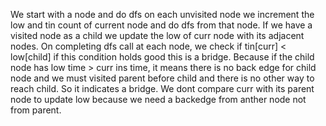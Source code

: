 We start with a node and do dfs on each unvisited node we increment the low and tin count of current node and do dfs from that node. If we have a visited node as a child we update the low of curr node with its adjacent nodes. On completing dfs call at each node, we check if tin[curr] < low[child] if this condition holds good this is a bridge. Because if the child node has low time > curr ins time, it means there is no back edge for child node and we must visited parent before child and there is no other way to reach child. So it indicates a bridge.
We dont compare curr with its parent node to update low because we need a backedge from anther node not from parent.